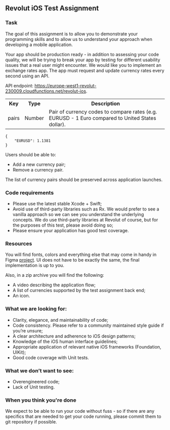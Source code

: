 ## Revolut iOS Test Assignment

### Task

The goal of this assignment is to allow you to demonstrate your programming skills and to allow us to understand your approach when developing a mobile application.

Your app should be production ready - in addition to assessing your code quality, we will be trying to break your app by testing for different usability issues that a real user might encounter. We would like you to implement an exchange rates app. The app must request and update currency rates every second using an API.

API endpoint: https://europe-west1-revolut-230009.cloudfunctions.net/revolut-ios.

<table>
    <tr>
        <th>Key</th>
        <th>Type</th>
        <th>Description</th>
    </tr>
        <td>pairs</td>
        <td>Number</td>
        <td>Pair of currency codes to compare rates (e.g. EURUSD - 1 Euro compared to United States dollar).</td>
    </tr>
</table>

```
{
    "EURUSD": 1.1381
}
```

Users should be able to:

- Add a new currency pair;
- Remove a currency pair.

The list of currency pairs should be preserved across application launches.

### Code requirements

- Please use the latest stable Xcode + Swift;
- Avoid use of third-party libraries such as Rx. We would prefer to see a vanilla approach so we can see you understand the underlying concepts. We do use third-party libraries at Revolut of course, but for the purposes of this test, please avoid doing so;
- Please ensure your application has good test coverage.

### Resources

You will find fonts, colors and everything else that may come in handy in Figma [project](https://www.figma.com/file/Vh2zTldjRFFqSk29AmZeVBWy/Exchange-%26-Rates).
UI does not have to be exactly the same, the final implementation is up to you. 

Also, in a zip archive you will find the following:

- A video describing the application flow;
- A list of currencies supported by the test assignment back end;
- An icon.

### What we are looking for:

- Clarity, elegance, and maintainability of code;
- Code consistency. Please refer to a community maintained style guide if you’re unsure;
- A clear architecture and adherence to iOS design patterns;
- Knowledge of the iOS human interface guidelines;
- Appropriate application of relevant native iOS frameworks (Foundation, UIKit);
- Good code coverage with Unit tests.

### What we don’t want to see:

- Overengineered code;
- Lack of Unit testing.

### When you think you're done

We expect to be able to run your code without fuss - so if there are any specifics that are needed to get your code running, please commit them to git repository if possible.
